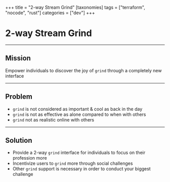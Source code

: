 +++
title = "2-way Stream Grind"
[taxonomies]
tags = ["terraform", "nocode", "rust"]
categories = ["dev"]
+++

# 2-way Stream Grind

---

## Mission

Empower individuals to discover the joy of `grind` through a completely new interface

---

## Problem

- `grind` is not considered as important & cool as back in the day
- `grind` is not as effective as alone compared to when with others
- `grind` not as realistic online with others

---

## Solution

- Provide a 2-way `grind` interface for individuals to focus on their profession more
- Incentivize users to `grind` more through social challenges
- Other `grind` support is necessary in order to conduct your biggest challenge
